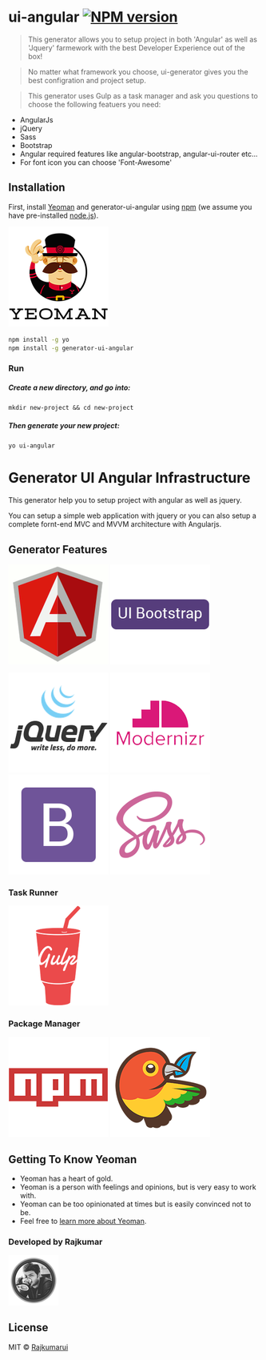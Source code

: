 # ui-angular [![NPM version][npm-image]][npm-url]
> This generator allows you to setup project in both 'Angular' as well as 'Jquery' farmework with the best Developer Experience out of the box! 

>No matter what framework you choose, ui-generator gives you the best configration and project setup.

>This generator uses Gulp as a task manager and ask you questions to choose the following featuers you need:
- AngularJs
- jQuery
- Sass
- Bootstrap
- Angular required features like angular-bootstrap, angular-ui-router etc...
- For font icon you can choose 'Font-Awesome'

## Installation

First, install [Yeoman](http://yeoman.io) and generator-ui-angular using [npm](https://www.npmjs.com/) (we assume you have pre-installed [node.js](https://nodejs.org/)).

[![yeoman](https://github.com/RajkumarUI/rajkumarui.github.io/blob/master/assets/img/yeoman.png)](http://yeoman.io/)

```bash
npm install -g yo
npm install -g generator-ui-angular
```

### Run

##### Create a new directory, and go into:
```
mkdir new-project && cd new-project
```

##### Then generate your new project:

```bash
yo ui-angular
```

# Generator UI Angular Infrastructure

This generator help you to setup project with angular as well as jquery.

You can setup a simple web application with jquery or you can also setup a complete fornt-end MVC and MVVM architecture with Angularjs. 

## Generator Features
[![angularjs](https://github.com/RajkumarUI/rajkumarui.github.io/blob/master/assets/img/angular.png)](https://angularjs.org/)
[![uibootstrap](https://github.com/RajkumarUI/rajkumarui.github.io/blob/master/assets/img/ui-bootstrap.png)](https://angular-ui.github.io/bootstrap/)

[![jquery](https://github.com/RajkumarUI/rajkumarui.github.io/blob/master/assets/img/jquery.png)](https://jquery.com/)
[![modernizr](https://github.com/RajkumarUI/rajkumarui.github.io/blob/master/assets/img/modernizr.png)](https://modernizr.com/)
[![bootstrap](https://github.com/RajkumarUI/rajkumarui.github.io/blob/master/assets/img/bootstrap.png)](http://getbootstrap.com/)
[![sass](https://github.com/RajkumarUI/rajkumarui.github.io/blob/master/assets/img/sass.png)](http://sass-lang.com/)

### Task Runner
[![gulp](https://github.com/RajkumarUI/rajkumarui.github.io/blob/master/assets/img/gulp.png)](http://gulpjs.com/)

### Package Manager
[![npm](https://github.com/RajkumarUI/rajkumarui.github.io/blob/master/assets/img/Npm.png)](https://www.npmjs.com/)
[![bower](https://github.com/RajkumarUI/rajkumarui.github.io/blob/master/assets/img/bower.png)](https://bower.io/)

## Getting To Know Yeoman

 * Yeoman has a heart of gold.
 * Yeoman is a person with feelings and opinions, but is very easy to work with.
 * Yeoman can be too opinionated at times but is easily convinced not to be.
 * Feel free to [learn more about Yeoman](http://yeoman.io/).

### Developed by Rajkumar
[![bower](https://github.com/RajkumarUI/rajkumarui.github.io/blob/master/assets/img/rajkumarui.png)](https://rajkumarui.github.io/) 

## License

MIT © [Rajkumarui](https://rajkumarui.github.io/)


[npm-image]: https://badge.fury.io/js/generator-ui-angular.svg
[npm-url]: https://npmjs.org/package/generator-ui-angular
